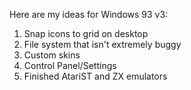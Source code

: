 Here are my ideas for Windows 93 v3:
1. Snap icons to grid on desktop
2. File system that isn't extremely buggy
3. Custom skins
4. Control Panel/Settings
5. Finished AtariST and ZX emulators
